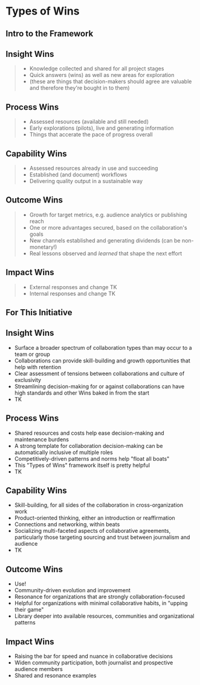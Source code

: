 # Types of Wins

## Intro to the Framework

## Insight Wins
> * Knowledge collected and shared for all project stages
> * Quick answers (wins) as well as new areas for exploration
> * (these are things that decision-makers should agree are valuable and therefore they're bought in to them)

## Process Wins
> * Assessed resources (available and still needed)
> * Early explorations (pilots), live and generating information
> * Things that accerate the pace of progress overall

## Capability Wins
> * Assessed resources already in use and succeeding
> * Established (and document) workflows
> * Delivering quality output in a sustainable way

## Outcome Wins
> * Growth for target metrics, e.g. audience analytics or publishing reach
> * One or more advantages secured, based on the collaboration's goals
> * New channels established and generating dividends (can be non-monetary!)
> * Real lessons observed and _learned_ that shape the next effort

## Impact Wins
> * External responses and change TK
> * Internal responses and change TK

## For This Initiative

## Insight Wins
* Surface a broader spectrum of collaboration types than may occur to a team or group
* Collaborations can provide skill-building and growth opportunities that help with retention
* Clear assessment of tensions between collaborations and culture of exclusivity
* Streamlining decision-making for or against collaborations can have high standards and other Wins baked in from the start
* TK

## Process Wins
* Shared resources and costs help ease decision-making and maintenance burdens
* A strong template for collaboration decision-making can be automatically inclusive of multiple roles
* Competitively-driven patterns and norms help "float all boats"
* This "Types of Wins" framework itself is pretty helpful
* TK


## Capability Wins
* Skill-building, for all sides of the collaboration in cross-organization work 
* Product-oriented thinking, either an introduction or reaffirmation
* Connections and networking, within beats
* Socializing multi-faceted aspects of collaborative agreements, particularly those targeting sourcing and trust between journalism and audience
* TK 

## Outcome Wins
* Use!
* Community-driven evolution and improvement
* Resonance for organizations that are strongly collaboration-focused
* Helpful for organizations with minimal collaborative habits, in "upping their game"
* Library deeper into available resources, communities and organizational patterns

## Impact Wins
* Raising the bar for speed and nuance in collaborative decisions
* Widen community participation, both journalist and prospective audience members
* Shared and resonance examples